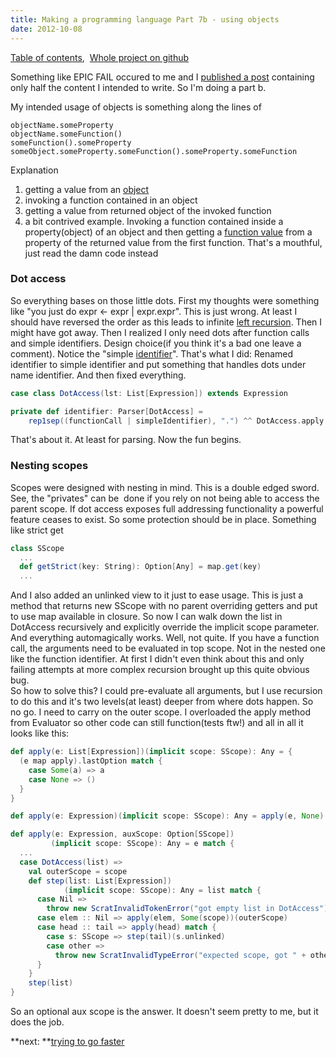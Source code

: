 ```yaml
---
title: Making a programming language Part 7b - using objects
date: 2012-10-08
---
```


[Table of contents](/posts/2012-08-29-creating-a-language-1.html), 
[Whole project on github](https://github.com/edofic/scrat-lang)

Something like EPIC FAIL occured to me and I [published a post](/posts/2012-08-29-creating-a-language-1.html)
containing only half the content I intended to write. So I'm doing a
part b.

My intended usage of objects is something along the lines of

    objectName.someProperty
    objectName.someFunction()
    someFunction().someProperty
    someObject.someProperty.someFunction().someProperty.someFunction

Explanation

1.  getting a value from an
    [object](http://en.wikipedia.org/wiki/Object_%28computer_science%29 "Object (computer science)")
2.  invoking a function contained in an object
3.  getting a value from returned object of the invoked function
4.  a bit contrived example. Invoking a function contained inside a
    property(object) of an object and then getting a [function
    value](http://en.wikipedia.org/wiki/Function_%28mathematics%29 "Function (mathematics)")
    from a property of the returned value from the first function.
    That's a mouthful, just read the damn code instead

### Dot access

So everything bases on those little dots. First my thoughts were
something like "you just do expr <- expr | expr.expr". This is just
wrong. At least I should have reversed the order as this leads to
infinite [left
recursion](http://en.wikipedia.org/wiki/Left_recursion "Left recursion").
Then I might have got away. Then I realized I only need dots after
function calls and simple identifiers. Design choice(if you think it's a
bad one leave a comment). Notice the "simple
[identifier](http://en.wikipedia.org/wiki/Identifier "Identifier")".
That's what I did: Renamed identifier to simple identifier and put
something that handles dots under name identifier. And then fixed
everything. 
```scala
case class DotAccess(lst: List[Expression]) extends Expression

private def identifier: Parser[DotAccess] =
    rep1sep((functionCall | simpleIdentifier), ".") ^^ DotAccess.apply
```

That's about it. At least for parsing. Now the fun begins.

### Nesting scopes

Scopes were designed with nesting in mind. This is a double edged sword.
See, the "privates" can be  done if you rely on not being able to access
the parent scope. If dot access exposes full addressing functionality a
powerful feature ceases to exist. So some protection should be in place.
Something like strict get
```scala
class SScope
  ...
  def getStrict(key: String): Option[Any] = map.get(key)
  ...
```

And I also added an unlinked view to it just to ease usage. This is just
a method that returns new SScope with no parent overriding getters and
put to use map available in closure.
So now I can walk down the list in DotAccess recursively and explicitly
override the implicit scope parameter. And everything automagically
works. Well, not quite. If you have a function call, the arguments need
to be evaluated in top scope. Not in the nested one like the function
identifier. At first I didn't even think about this and only failing
attempts at more complex recursion brought up this quite obvious bug.\
So how to solve this? I could pre-evaluate all arguments, but I use
recursion to do this and it's two levels(at least) deeper from where
dots happen. So no go. I need to carry on the outer scope. I overloaded
the apply method from Evaluator so other code can still function(tests
ftw!) and all in all it looks like this:
```scala
def apply(e: List[Expression])(implicit scope: SScope): Any = {
  (e map apply).lastOption match {
    case Some(a) => a
    case None => ()
  }
}

def apply(e: Expression)(implicit scope: SScope): Any = apply(e, None)(scope)

def apply(e: Expression, auxScope: Option[SScope])
         (implicit scope: SScope): Any = e match {
  ...
  case DotAccess(list) =>
    val outerScope = scope
    def step(list: List[Expression])
            (implicit scope: SScope): Any = list match {
      case Nil =>
        throw new ScratInvalidTokenError("got empty list in DotAccess")
      case elem :: Nil => apply(elem, Some(scope))(outerScope)
      case head :: tail => apply(head) match {
        case s: SScope => step(tail)(s.unlinked)
        case other =>
          throw new ScratInvalidTypeError("expected scope, got " + other)
      }
    }
    step(list)
}
```
So an optional aux scope is the answer. It doesn't seem pretty to me,
but it does the job. 


**next: **[trying to go faster](/posts/2012-09-29-creating-a-language-8.html)
